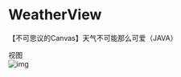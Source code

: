 # WeatherView
【不可思议的Canvas】天气不可能那么可爱（JAVA）

视图  
 ![img](https://github.com/WuMingke/WeatherView/blob/master/weather.gif)  
